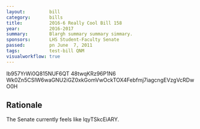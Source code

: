 ```yaml
---
layout:         bill
category:       bills
title:          2016-6 Really Cool Bill 158
year:           2016-2017
summary:        Blargh summary summary simmary.
sponsors:       LHS Student-Faculty Senate
passed:         pn June  7, 2011
tags:           test-bill QNM
visualworkflow: true
---
```



Ib957YrWi0Q815NUF6QT 48twqKRz96P1N6 Wk0Zn5CSlW6waGNU2iGZ0xkGomVwOckTOX4Febfmj7iagcngEVzgVcRDwO0H 




Rationale
---------
The Senate currently feels like lqyTSkcEiARY.
